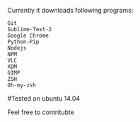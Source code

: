 Currently it downloads following programs:
```
Git
Sublime-Text-2
Google Chrome
Python-Pip
Nodejs
NPM
VLC
XDM
GIMP
ZSH
Oh-my-zsh
```

#Tested on ubuntu 14.04

Feel free to contritubte
